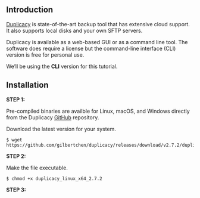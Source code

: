 ## Introduction

[Duplicacy](https://duplicacy.com) is state-of-the-art backup tool that has extensive cloud support. It also supports local disks and your own SFTP servers.     

Duplicacy is available as a web-based GUI or as a command line tool. 
The software does require a license but the command-line interface (CLI) version is free for personal use.  
  
We’ll be using the **CLI** version for this tutorial.

## Installation    

**STEP 1:**   

Pre-compiled binaries are availble for Linux, macOS, and Windows directly from the Duplicacy [GitHub](https://github.com/gilbertchen/duplicacy/releases) repository.

Download the latest version for your system.
~~~
$ wget https://github.com/gilbertchen/duplicacy/releases/download/v2.7.2/duplicacy_linux_x64_2.7.2
~~~

**STEP 2:**    

Make the file executable.
~~~
$ chmod +x duplicacy_linux_x64_2.7.2
~~~

**STEP 3:**    


